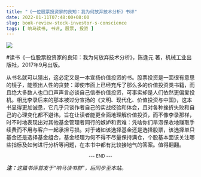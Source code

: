 ```yaml
---
title: "《一位股票投资家的良知：我为何放弃技术分析》书评"
date: 2022-01-11T07:48:00+08:00
slug: book-review-stock-investor-s-conscience
tags: [ 响马读书, 书评, 股票, 投资 ]
---
```


<img src="/images/2022-01-11/book-cover.jpg" style="max-width:300px"/>

#读书《一位股票投资家的良知：我为何放弃技术分析》，陈逢元 著，机械工业出版社，2017年9月出版。

从书名就可以猜出，这必定又是一本宣扬价值投资的书。股票投资是一面很有意思的镜子，能照出人性的贪婪：即使市面上已经充斥了那么多的价值投资类书籍，而且绝大多数人也口口声声言必谈自己信奉价值投资，可事实却是人们依然更偏爱投机。相比李录后来的那本被过分宣扬的《文明、现代化、价值投资与中国》，这本书显得更加诚恳，它几乎只谈作者自己的实战经验和体会，且对各种挫折失败和自己的心理变化都不避讳，旨在让读者能更全面地理解价值投资，而不像李录那样，时不时地表现出对其他基金管理者同行的嫉妒和责难：凭啥你们旱涝保收地赚取手续费而不用与客户一起承担亏损。对于诸如该选择基金还是选择股票，该选择单只基金还是选择基金组合，基金经理为何不得不尽量保持满仓，个股基本面该关注哪些指标及如何进行分析等问题，在本书中都有比较接地气的答案。值得翻翻。

<center><small>--- END ---</small></center>

<i><b>注：</b>这篇书评首发于“响马读书群”，后同步至本站。</i>
